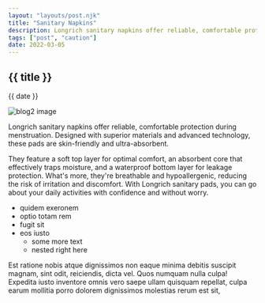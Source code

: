 ```yaml
---
layout: "layouts/post.njk"
title: "Sanitary Napkins"
description: Longrich sanitary napkins offer reliable, comfortable protection during menstruation.
tags: ["post", "caution"]
date: 2022-03-05
---
```


## {{ title }}
{{ date }}

![blog2 image](/assets/images/blog2.jpg)

Longrich sanitary napkins offer reliable, comfortable protection during menstruation. Designed with superior materials and advanced technology, these pads are skin-friendly and ultra-absorbent.

They feature a soft top layer for optimal comfort, an absorbent core that effectively traps moisture, and a waterproof bottom layer for leakage protection. What's more, they're breathable and hypoallergenic, reducing the risk of irritation and discomfort. With Longrich sanitary pads, you can go about your daily activities with confidence and without worry.

  - quidem exeronem
  - optio totam rem
  - fugit sit
  - eos iusto
    - some more text
    - nested right here

Est ratione nobis atque dignissimos non eaque minima debitis suscipit magnam, sint odit, reiciendis, dicta vel. Quos numquam nulla culpa! Expedita iusto inventore omnis vero saepe ullam quisquam repellat, culpa earum mollitia porro dolorem dignissimos molestias rerum est sit,
